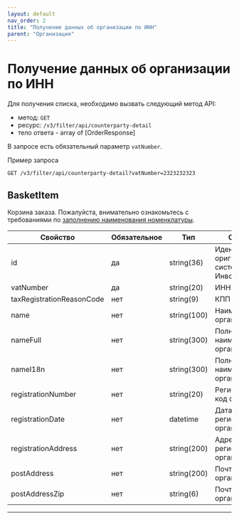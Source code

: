```yaml
---
layout: default
nav_order: 2
title: "Получение данных об организации по ИНН"
parent: "Организация"
---
```


# Получение данных об организации по ИНН

Для получения списка, необходимо вызвать следующий метод API:

- метод: `GET`
- ресурс: `/v3/filter/api/counterparty-detail`
- тело ответа - array of [OrderResponse]

В запросе есть обязательный параметр `vatNumber`.

Пример запроса
```
GET /v3/filter/api/counterparty-detail?vatNumber=2323232323
```

## BasketItem

Корзина заказа. Пожалуйста, внимательно ознакомьтесь с требованиями по [заполнению наименования номенклатуры](/docs/fz54).

| Свойство                  | Обязательное | Тип             | Описание                                                                                                                                          |
|---------------------------|--------------|-----------------|---------------------------------------------------------------------------------------------------------------------------------------------------|
| id                        | да           | string(36)      | Идентификатор оригнизации в системе Инвойсбокс                                                                                                                |
| vatNumber                 | да           | string(20)      | ИНН                                                                                                     |
| taxRegistrationReasonCode | нет          | string(9)       | КПП                                                               |
| name                      | нет          | string(100)     | Наименование организации                                                         |
| nameFull                  | нет          | string(300)     | Полное наименование организации                                                                                                 |
| nameI18n                  | нет          | string(300)     | Полное наименование организации                                                                                                          |
| registrationNumber        | нет          | string(20)      | Регистрационный код организации                                                                                                                |
| registrationDate          | нет          | datetime        | Дата регистрации организации                                                                                                                    |
| registrationAddress       | нет          | string(200)     | Адрес регистрации организации                                                                                                                      |
| postAddress               | нет          | string(200)     | Почтовый адрес организации                                                                                                            |
| postAddressZip            | нет          | string(6)       | Почтовый индекс организации                                                                                                                  |


---
